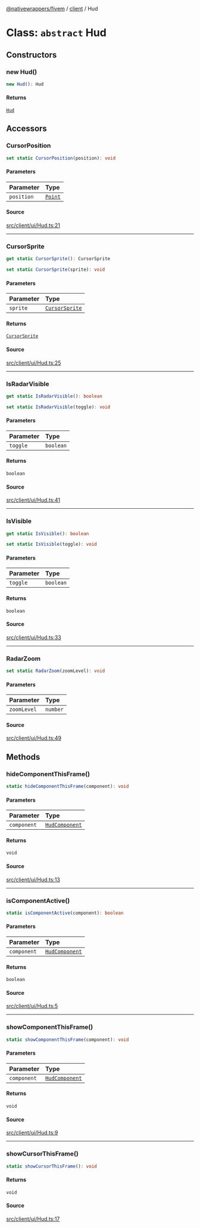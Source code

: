 [@nativewrappers/fivem](../../README.md) / [client](../README.md) / Hud

# Class: `abstract` Hud

## Constructors

### new Hud()

```ts
new Hud(): Hud
```

#### Returns

[`Hud`](Hud.md)

## Accessors

### CursorPosition

```ts
set static CursorPosition(position): void
```

#### Parameters

| Parameter | Type |
| :------ | :------ |
| `position` | [`Point`](Point.md) |

#### Source

[src/client/ui/Hud.ts:21](https://github.com/nativewrappers/fivem/blob/dc30be651dd1d99507081f19ee3707fad2d3aa44/src/client/ui/Hud.ts#L21)

***

### CursorSprite

```ts
get static CursorSprite(): CursorSprite
```

```ts
set static CursorSprite(sprite): void
```

#### Parameters

| Parameter | Type |
| :------ | :------ |
| `sprite` | [`CursorSprite`](../enumerations/CursorSprite.md) |

#### Returns

[`CursorSprite`](../enumerations/CursorSprite.md)

#### Source

[src/client/ui/Hud.ts:25](https://github.com/nativewrappers/fivem/blob/dc30be651dd1d99507081f19ee3707fad2d3aa44/src/client/ui/Hud.ts#L25)

***

### IsRadarVisible

```ts
get static IsRadarVisible(): boolean
```

```ts
set static IsRadarVisible(toggle): void
```

#### Parameters

| Parameter | Type |
| :------ | :------ |
| `toggle` | `boolean` |

#### Returns

`boolean`

#### Source

[src/client/ui/Hud.ts:41](https://github.com/nativewrappers/fivem/blob/dc30be651dd1d99507081f19ee3707fad2d3aa44/src/client/ui/Hud.ts#L41)

***

### IsVisible

```ts
get static IsVisible(): boolean
```

```ts
set static IsVisible(toggle): void
```

#### Parameters

| Parameter | Type |
| :------ | :------ |
| `toggle` | `boolean` |

#### Returns

`boolean`

#### Source

[src/client/ui/Hud.ts:33](https://github.com/nativewrappers/fivem/blob/dc30be651dd1d99507081f19ee3707fad2d3aa44/src/client/ui/Hud.ts#L33)

***

### RadarZoom

```ts
set static RadarZoom(zoomLevel): void
```

#### Parameters

| Parameter | Type |
| :------ | :------ |
| `zoomLevel` | `number` |

#### Source

[src/client/ui/Hud.ts:49](https://github.com/nativewrappers/fivem/blob/dc30be651dd1d99507081f19ee3707fad2d3aa44/src/client/ui/Hud.ts#L49)

## Methods

### hideComponentThisFrame()

```ts
static hideComponentThisFrame(component): void
```

#### Parameters

| Parameter | Type |
| :------ | :------ |
| `component` | [`HudComponent`](../enumerations/HudComponent.md) |

#### Returns

`void`

#### Source

[src/client/ui/Hud.ts:13](https://github.com/nativewrappers/fivem/blob/dc30be651dd1d99507081f19ee3707fad2d3aa44/src/client/ui/Hud.ts#L13)

***

### isComponentActive()

```ts
static isComponentActive(component): boolean
```

#### Parameters

| Parameter | Type |
| :------ | :------ |
| `component` | [`HudComponent`](../enumerations/HudComponent.md) |

#### Returns

`boolean`

#### Source

[src/client/ui/Hud.ts:5](https://github.com/nativewrappers/fivem/blob/dc30be651dd1d99507081f19ee3707fad2d3aa44/src/client/ui/Hud.ts#L5)

***

### showComponentThisFrame()

```ts
static showComponentThisFrame(component): void
```

#### Parameters

| Parameter | Type |
| :------ | :------ |
| `component` | [`HudComponent`](../enumerations/HudComponent.md) |

#### Returns

`void`

#### Source

[src/client/ui/Hud.ts:9](https://github.com/nativewrappers/fivem/blob/dc30be651dd1d99507081f19ee3707fad2d3aa44/src/client/ui/Hud.ts#L9)

***

### showCursorThisFrame()

```ts
static showCursorThisFrame(): void
```

#### Returns

`void`

#### Source

[src/client/ui/Hud.ts:17](https://github.com/nativewrappers/fivem/blob/dc30be651dd1d99507081f19ee3707fad2d3aa44/src/client/ui/Hud.ts#L17)
